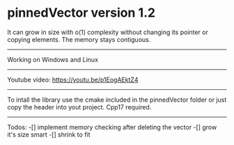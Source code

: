 # pinnedVector version 1.2

It can grow in size with o(1) complexity without changing its pointer or copying elements. The memory stays contiguous.

---

Working on Windows and Linux

---

Youtube video: https://youtu.be/p1EogAEktZ4

---

To intall the library use the cmake included in the pinnedVector folder or just copy the header into yout project.
Cpp17 required.

---
Todos:
-[] implement memory checking after deleting the vector
-[] grow it's size smart
-[] shrink to fit
